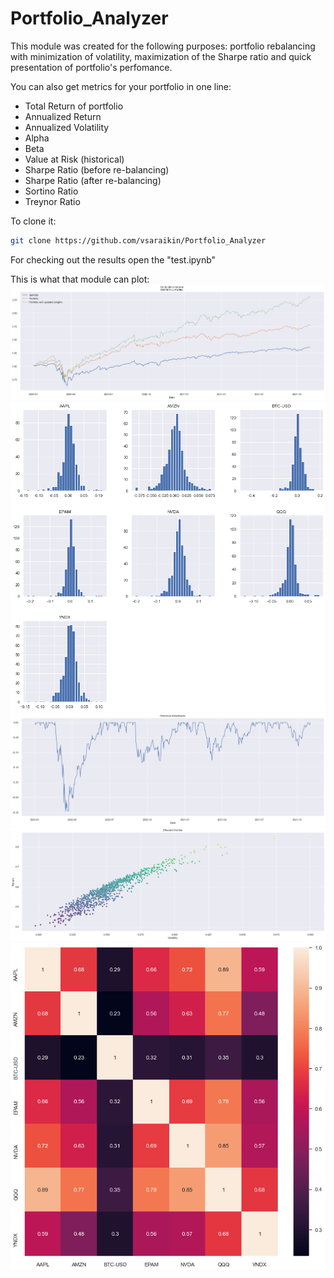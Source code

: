 # Portfolio_Analyzer
This module was created for the following purposes: portfolio rebalancing with minimization of volatility, maximization of the Sharpe ratio and quick presentation of portfolio's perfomance.

You can also get metrics for your portfolio in one line:
- Total Return of portfolio
- Annualized Return
- Annualized Volatility 
- Alpha
- Beta
- Value at Risk (historical)
- Sharpe Ratio (before re-balancing)
- Sharpe Ratio (after re-balancing)
- Sortino Ratio
- Treynor Ratio

To clone it:

```bash
git clone https://github.com/vsaraikin/Portfolio_Analyzer
```
For checking out the results open the "test.ipynb"

This is what that module can plot:
![alt text](https://github.com/vsaraikin/Portfolio_Analyzer/blob/main/images/cumret.png)
![alt text](https://github.com/vsaraikin/Portfolio_Analyzer/blob/main/images/dist.png)
![alt text](https://github.com/vsaraikin/Portfolio_Analyzer/blob/main/images/drawdowns.png)
![alt text](https://github.com/vsaraikin/Portfolio_Analyzer/blob/main/images/effecient_fr.png)
![alt text](https://github.com/vsaraikin/Portfolio_Analyzer/blob/main/images/heatmap.png)
